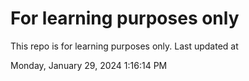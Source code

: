 # For learning purposes only
This repo is for learning purposes only.
Last updated at

Monday, January 29, 2024 1:16:14 PM

